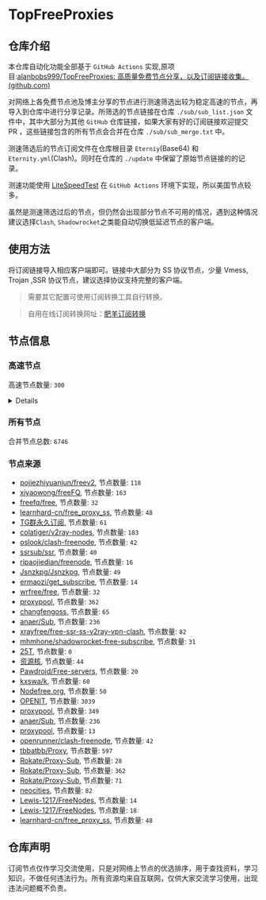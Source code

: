 # TopFreeProxies





## 仓库介绍

本仓库自动化功能全部基于 `GitHub Actions` 实现,原项目:[alanbobs999/TopFreeProxies: 高质量免费节点分享，以及订阅链接收集。 (github.com)](https://github.com/alanbobs999/TopFreeProxies)

  

对网络上各免费节点池及博主分享的节点进行测速筛选出较为稳定高速的节点，再导入到仓库中进行分享记录。所筛选的节点链接在仓库 `./sub/sub_list.json` 文件中，其中大部分为其他 `GitHub` 仓库链接，如果大家有好的订阅链接欢迎提交 PR ，这些链接包含的所有节点会合并在仓库 `./sub/sub_merge.txt` 中。

  

测速筛选后的节点订阅文件在仓库根目录 `Eterniy`(Base64) 和 `Eternity.yml`(Clash)。同时在仓库的 `./update` 中保留了原始节点链接的的记录。

  

测速功能使用 [LiteSpeedTest](https://github.com/xxf098/LiteSpeedTest) 在 `GitHub Actions` 环境下实现，所以美国节点较多。

  

虽然是测速筛选过后的节点，但仍然会出现部分节点不可用的情况，遇到这种情况建议选择`Clash`, `Shadowrocket`之类能自动切换低延迟节点的客户端。

  

## 使用方法

将订阅链接导入相应客户端即可。链接中大部分为 SS 协议节点，少量 Vmess, Trojan ,SSR 协议节点，建议选择协议支持完整的客户端。

  


>需要其它配置可使用订阅转换工具自行转换。

>自用在线订阅转换网址：[肥羊订阅转换](https://sub.v1.mk/)

  

## 节点信息

### 高速节点
高速节点数量: `300`

<details>
   
    ss://YWVzLTEyOC1jZmI6c2hhZG93c29ja3M@156.146.38.163:443#%F0%9F%87%BA%F0%9F%87%B8%20US%2018
    trojan://a1e12464-9208-4583-bd21-ab6889fdd242@170.187.182.212:443?allowInsecure=1&sni=cdn.qchwnd.moe#%F0%9F%87%BA%F0%9F%87%B8%20US%20235
    vmess://eyJ2IjoiMiIsInBzIjoi8J+HuvCfh7ggVVMgODU4IiwiYWRkIjoidjczLnhuLS02bnE0NHIydWg5cmhqN2YuY29tIiwicG9ydCI6IjgwIiwidHlwZSI6Im5vbmUiLCJpZCI6ImViZmY4ZDRmLTc4MTUtNGIyYS1iZjI4LWFkZDk2ZmM0OGNmYiIsImFpZCI6IiIsIm5ldCI6IndzIiwicGF0aCI6Ii8iLCJob3N0IjoidjczLnhuLS02bnE0NHIydWg5cmhqN2YuY29tIiwidGxzIjoiIn0=
    vmess://eyJ2IjoiMiIsInBzIjoi8J+HuPCfh6wgU0cgODMiLCJhZGQiOiJ2NzQueG4tLTZucTQ0cjJ1aDlyaGo3Zi5jb20iLCJwb3J0IjoiODAiLCJ0eXBlIjoibm9uZSIsImlkIjoiZWJmZjhkNGYtNzgxNS00YjJhLWJmMjgtYWRkOTZmYzQ4Y2ZiIiwiYWlkIjoiIiwibmV0Ijoid3MiLCJwYXRoIjoiLyIsImhvc3QiOiJ2NzQueG4tLTZucTQ0cjJ1aDlyaGo3Zi5jb20iLCJ0bHMiOiIifQ==
    vmess://eyJ2IjoiMiIsInBzIjoi8J+HuvCfh7ggVVMgMjA1IiwiYWRkIjoidXMwMy5nb2dvZ29vLmN5b3UiLCJwb3J0IjoiNDQzIiwidHlwZSI6Im5vbmUiLCJpZCI6ImRiNWQxYWEzLTkwOGItNDRkMS1iZTBhLTRlNmE4ZDRlNGNkYSIsImFpZCI6IiIsIm5ldCI6IndzIiwicGF0aCI6Ii9nbyIsImhvc3QiOiJ1czAzLmdvZ29nb28uY3lvdSIsInRscyI6InRscyJ9
    trojan://f39bd244-f5fe-415c-8b98-a1e5250bf178@fhcarm2.gaox.ml:443?allowInsecure=0&sni=fhcarm2.gaox.ml#%F0%9F%87%BA%F0%9F%87%B8%20US%20806
    trojan://f39bd244-f5fe-415c-8b98-a1e5250bf178@fhcarm2.gaox.ml:443?allowInsecure=1#%F0%9F%87%BA%F0%9F%87%B8%20US%20209
    trojan://05742120-ce23-4cc8-88f5-6d221ce45bf4@fhcarm1.gaox.ml:443?allowInsecure=1#%F0%9F%87%BA%F0%9F%87%B8%20US%20217
    vmess://eyJ2IjoiMiIsInBzIjoi8J+HuvCfh7ggVVMgMjA0IiwiYWRkIjoiY2YubmFpeGlpLnRvcCIsInBvcnQiOiI0NDMiLCJ0eXBlIjoibm9uZSIsImlkIjoiNWU2ZjdkMWYtYWUyMi00OGI0LTlkNzMtODgzMTRkZTRkNGE3IiwiYWlkIjoiIiwibmV0Ijoid3MiLCJwYXRoIjoiL3F2RnZmQWZIdnoiLCJob3N0IjoiYnZtLm5haXhpaS50b3AiLCJ0bHMiOiJ0bHMifQ==
    trojan://05742120-ce23-4cc8-88f5-6d221ce45bf4@fhcarm1.gaox.ml:443?allowInsecure=0#%F0%9F%87%BA%F0%9F%87%B8%20US%20566
    trojan://05742120-ce23-4cc8-88f5-6d221ce45bf4@fhcarm1.gaox.ml:443?allowInsecure=0&sni=fhcarm1.gaox.ml#%F0%9F%87%BA%F0%9F%87%B8%20US%20802
    vmess://eyJ2IjoiMiIsInBzIjoi8J+HuvCfh7ggVVMgMjE0IiwiYWRkIjoiMTU4LjEwMS4xOS4xNzIiLCJwb3J0IjoiMTA5MTAiLCJ0eXBlIjoiaHR0cCIsImlkIjoiMjQxNjQ1ZjUtMzE5MC00MjliLWI1MTMtNTI2NWEyNDJkZmUxIiwiYWlkIjoiIiwibmV0IjoiaHR0cCIsInBhdGgiOiIvIiwiaG9zdCI6IjE1OC4xMDEuMTkuMTcyIiwidGxzIjoiIn0=
    vmess://eyJ2IjoiMiIsInBzIjoi8J+HuvCfh7ggVVMgMjE2IiwiYWRkIjoiMTI5LjE0Ni44NC4yNTMiLCJwb3J0IjoiMjY4NzUiLCJ0eXBlIjoibm9uZSIsImlkIjoiYmIyNDBjYjAtYTZkMi00YjhlLWVlODUtYTk3NmU0OGFjMjQxIiwiYWlkIjoiIiwibmV0IjoidGNwIiwicGF0aCI6Ii93cyIsImhvc3QiOiJ1c2Etd2FzaGluZ3Rvbi5sdnVmdC5jb20iLCJ0bHMiOiIifQ==
    trojan://dacbc926-ea36-4be2-9f52-f343d353a2de@b-t.us.hyperlinkvpn.xyz:50500?allowInsecure=1#%F0%9F%87%BA%F0%9F%87%B8%20US%20207
    vmess://eyJ2IjoiMiIsInBzIjoi8J+HuvCfh7ggVVMgNTAiLCJhZGQiOiJhcm0ucHR1dS5ncSIsInBvcnQiOiI0NDMiLCJ0eXBlIjoibm9uZSIsImlkIjoiOTgyMWI4MTctNWNiMC00YWYzLWEzZTMtN2MxMzc4NTA5MzVkIiwiYWlkIjoiIiwibmV0Ijoid3MiLCJwYXRoIjoiLzEyMyIsImhvc3QiOiJhcm0ucHR1dS5ncSIsInRscyI6InRscyJ9
    vmess://eyJ2IjoiMiIsInBzIjoi8J+HuvCfh7ggVVMgMjE5IiwiYWRkIjoiMTI5LjE0Ni44NC4yNTMiLCJwb3J0IjoiMjY4NzUiLCJ0eXBlIjoibm9uZSIsImlkIjoiYmIyNDBjYjAtYTZkMi00YjhlLWVlODUtYTk3NmU0OGFjMjQxIiwiYWlkIjoiIiwibmV0IjoidGNwIiwicGF0aCI6Ii8iLCJob3N0IjoiZ3VpYmkubWwiLCJ0bHMiOiIifQ==
    ss://YWVzLTI1Ni1jZmI6Yndoc2tyc2tyMDM@104.243.25.95:253#%F0%9F%87%BA%F0%9F%87%B8%20US%20116
    trojan://7f38669a-90f2-481f-8591-8a09c5108959@45.88.148.234:28443?allowInsecure=1&sni=zaelot.cc#%F0%9F%87%BA%F0%9F%87%B8%20US%20583
    vmess://eyJ2IjoiMiIsInBzIjoi8J+HqPCfh6YgQ0EgNjciLCJhZGQiOiJ2ODEueG4tLTZucTQ0cjJ1aDlyaGo3Zi5jb20iLCJwb3J0IjoiODAiLCJ0eXBlIjoibm9uZSIsImlkIjoiZWJmZjhkNGYtNzgxNS00YjJhLWJmMjgtYWRkOTZmYzQ4Y2ZiIiwiYWlkIjoiIiwibmV0Ijoid3MiLCJwYXRoIjoiLyIsImhvc3QiOiJ2ODEueG4tLTZucTQ0cjJ1aDlyaGo3Zi5jb20iLCJ0bHMiOiIifQ==
    trojan://7f38669a-90f2-481f-8591-8a09c5108959@45.88.148.234:28443?allowInsecure=0&sni=zaelot.cc#%F0%9F%87%BA%F0%9F%87%B8%20US%20230
    trojan://3a2c0c6c-9ee5-c05f-c951-fcd73831983e@lsj02.wangxd.life:3052?allowInsecure=1#%F0%9F%87%BA%F0%9F%87%B8%20US%20208
    ss://YWVzLTI1Ni1jZmI6Yndoc2tyc2tyMDM@172.96.192.58:254#%F0%9F%87%BA%F0%9F%87%B8%20US%2032
    ss://YWVzLTI1Ni1jZmI6Yndoc2tyc2tyMDM@97.64.31.80:247#%F0%9F%87%BA%F0%9F%87%B8%20US%20140
    ss://YWVzLTI1Ni1jZmI6Yndoc2tyc2tyMDM@144.168.60.70:252#%F0%9F%87%BA%F0%9F%87%B8%20US%20211
    vmess://eyJ2IjoiMiIsInBzIjoi8J+HuvCfh7ggVVMgMjE4IiwiYWRkIjoid2VpeGluLmJhYmF6aHVqaS5jb20iLCJwb3J0IjoiNDQzIiwidHlwZSI6Im5vbmUiLCJpZCI6IjI3ODQ4NzM5LTdlNjItNDEzOC05ZmQzLTA5OGE2Mzk2NGI2YiIsImFpZCI6IiIsIm5ldCI6IndzIiwicGF0aCI6Ii90ZWNoIiwiaG9zdCI6IndlaXhpbi5iYWJhemh1amkuY29tIiwidGxzIjoidGxzIn0=
    ss://YWVzLTI1Ni1jZmI6Yndoc2tyc2tyMDY@93.179.112.70:253#%F0%9F%87%BA%F0%9F%87%B8%20US%20213
    vmess://eyJ2IjoiMiIsInBzIjoi8J+HuvCfh7ggVVMgODU5IiwiYWRkIjoiMTU0LjIwOC4xMC42MiIsInBvcnQiOiI4MCIsInR5cGUiOiJub25lIiwiaWQiOiJlYmZmOGQ0Zi03ODE1LTRiMmEtYmYyOC1hZGQ5NmZjNDhjZmIiLCJhaWQiOiIiLCJuZXQiOiJ3cyIsInBhdGgiOiIvIiwiaG9zdCI6IjE1NC4yMDguMTAuNjIiLCJ0bHMiOiIifQ==
    vmess://eyJ2IjoiMiIsInBzIjoi8J+HuvCfh7ggVVMgMjIxIiwiYWRkIjoiczIuNTIwZ3VnZS5jb20iLCJwb3J0IjoiNDQzIiwidHlwZSI6Im5vbmUiLCJpZCI6ImNmMTgxOWM4LWU1MzAtNDYyNi1hZWMwLTg3YWMwNDIwMDM4NSIsImFpZCI6IiIsIm5ldCI6IndzIiwicGF0aCI6Ii9oYXBweSIsImhvc3QiOiJzMi41MjBndWdlLmNvbSIsInRscyI6InRscyJ9
    trojan://e23f408a-012e-4030-8b31-02022031cb50@fhcamd1.gaox.ml:443?allowInsecure=1#%F0%9F%87%BA%F0%9F%87%B8%20US%20222
    vmess://eyJ2IjoiMiIsInBzIjoi8J+HuvCfh7ggVVMgMjE1IiwiYWRkIjoidXNhbWQucHR1dS50ayIsInBvcnQiOiI0NDMiLCJ0eXBlIjoibm9uZSIsImlkIjoiMDA5YTJhNzItYWZlNy00NTIxLWZlYzAtMzkxOTA4YTA4OGM2IiwiYWlkIjoiIiwibmV0Ijoid3MiLCJwYXRoIjoiLzEyMyIsImhvc3QiOiJ1c2FtZC5wdHV1LnRrIiwidGxzIjoidGxzIn0=
    trojan://dbf9bf9c-2c3f-474a-8031-d4c00666a989@fhcamd2.gaox.ml:443?allowInsecure=1#%F0%9F%87%BA%F0%9F%87%B8%20US%20212
    trojan://e23f408a-012e-4030-8b31-02022031cb50@fhcamd1.gaox.ml:443?allowInsecure=0&sni=fhcamd1.gaox.ml#%F0%9F%87%BA%F0%9F%87%B8%20US%20842
    trojan://dbf9bf9c-2c3f-474a-8031-d4c00666a989@fhcamd2.gaox.ml:443?allowInsecure=0&sni=fhcamd2.gaox.ml#%F0%9F%87%BA%F0%9F%87%B8%20US%20817
    vmess://eyJ2IjoiMiIsInBzIjoi8J+HuvCfh7ggVVMgMzU0IiwiYWRkIjoiMTI5LjE0Ni4xMzMuMTU3IiwicG9ydCI6IjUxMDA5IiwidHlwZSI6Im5vbmUiLCJpZCI6IjgxNzE0Y2VmLTliZGUtNGEwOC1hYTUwLWQ2YmMwMTcyZDc4YiIsImFpZCI6IiIsIm5ldCI6InRjcCIsInBhdGgiOiIvd3MiLCJob3N0IjoidXNhLXdhc2hpbmd0b24ubHZ1ZnQuY29tIiwidGxzIjoiIn0=
    vmess://eyJ2IjoiMiIsInBzIjoi8J+HuvCfh7ggVVMgMjIwIiwiYWRkIjoidXNhbWQucHR1dS5ncSIsInBvcnQiOiI0NDMiLCJ0eXBlIjoibm9uZSIsImlkIjoiMzM2NTM3OTYtZmVlZi00M2ZkLWU3Y2MtMWFkY2NkNzliN2M3IiwiYWlkIjoiIiwibmV0Ijoid3MiLCJwYXRoIjoiLzEyMyIsImhvc3QiOiJ1c2FtZC5wdHV1LmdxIiwidGxzIjoidGxzIn0=
    ss://YWVzLTI1Ni1jZmI6SFNadXlKUWNXZThkeE5kRg@213.183.59.206:9043#%F0%9F%87%B3%F0%9F%87%B1%20NL%2041
    vmess://eyJ2IjoiMiIsInBzIjoi8J+Hs/Cfh7EgTkwgNiIsImFkZCI6Im5sMi52MnJheXNlcnYuY29tIiwicG9ydCI6IjgwIiwidHlwZSI6Im5vbmUiLCJpZCI6IjM2NGNmNjhkLTg4MjEtNGU1Ny04MTg5LTBkMTZiYWMzMWE1OCIsImFpZCI6IiIsIm5ldCI6IndzIiwicGF0aCI6Ii9zc2hvY2VhbiIsImhvc3QiOiJubDIudjJyYXlzZXJ2LmNvbSIsInRscyI6IiJ9
    vmess://eyJ2IjoiMiIsInBzIjoi8J+HuvCfh7ggVVMgMzc1IiwiYWRkIjoiMTUwLjIzMC40MS45IiwicG9ydCI6IjIzMjkyIiwidHlwZSI6Im5vbmUiLCJpZCI6Ijk1NmM2YzJmLWJmNTQtNGI4Ny1mYWZkLTRiNzY3Y2ExMjc1MCIsImFpZCI6IiIsIm5ldCI6InRjcCIsInBhdGgiOiIvd3MiLCJob3N0IjoidXNhLXdhc2hpbmd0b24ubHZ1ZnQuY29tIiwidGxzIjoiIn0=
    ss://YWVzLTI1Ni1jZmI6QmVqclF2dHU5c3FVZU51Wg@213.183.59.190:9024#%F0%9F%87%B3%F0%9F%87%B1%20NL%2039
    vmess://eyJ2IjoiMiIsInBzIjoi8J+Hs/Cfh7EgTkwgMzIiLCJhZGQiOiJubC52Mi1yYXkuY29tIiwicG9ydCI6IjgwIiwidHlwZSI6Im5vbmUiLCJpZCI6ImJiOTdlZTBhLTZkNTctNDBjMC1hNDQ2LTQ1Yjc4YzMwMzYwMyIsImFpZCI6IiIsIm5ldCI6IndzIiwicGF0aCI6Ii9mYXN0c3NoL2hrZ3pzMDEvNjMxNWQ0MDc2NTdmNi8iLCJob3N0IjoibmwudjItcmF5LmNvbSIsInRscyI6IiJ9
    trojan://dfbf0d67-f03d-4184-a224-c2d64a571f99@s2.hass.win:12340?allowInsecure=1&sni=s2.hass.win#%F0%9F%87%A9%F0%9F%87%AA%20DE%2025
    ss://YWVzLTI1Ni1jZmI6VVdaUWVMUldua3Fna3NlcQ@213.183.59.206:9032#%F0%9F%87%B3%F0%9F%87%B1%20NL%2080
    trojan://dfbf0d67-f03d-4184-a224-c2d64a571f99@s4.hass.win:12340?allowInsecure=1&sni=s4.hass.win#%F0%9F%87%A9%F0%9F%87%AA%20DE%2026
    vmess://eyJ2IjoiMiIsInBzIjoi8J+HuvCfh7ggVVMgMjI4IiwiYWRkIjoiZGUxLnZtZXNzLnR1bm5lbC5jeCIsInBvcnQiOiI4MCIsInR5cGUiOiJub25lIiwiaWQiOiI4MmNhYmM1YS0yZWNlLTExZWQtOTFlMi04NzEwZjBkZjI0ZWMiLCJhaWQiOiIiLCJuZXQiOiJ3cyIsInBhdGgiOiIvdm1lc3MiLCJob3N0IjoiZGUxLnZtZXNzLnR1bm5lbC5jeCIsInRscyI6IiJ9
    vmess://eyJ2IjoiMiIsInBzIjoi8J+HuvCfh7ggVVMgNzE3IiwiYWRkIjoianBhcm0uZmluZXlvby5jZiIsInBvcnQiOiI0NDMiLCJ0eXBlIjoibm9uZSIsImlkIjoiYmQ1ZWUyNDktZmU3Yi00NjY5LWE2ZDktYjNmNWVlY2I5OGU2IiwiYWlkIjoiIiwibmV0Ijoid3MiLCJwYXRoIjoiLzEyMyIsImhvc3QiOiJqcGFybS5maW5leW9vLmNmIiwidGxzIjoidGxzIn0=
    trojan://02e653c9-7c93-46a9-999d-11834bd0c577@jgwld1.gaox.ml:443?allowInsecure=1#%F0%9F%87%AC%F0%9F%87%A7%20GB%2032
    ss://YWVzLTI1Ni1jZmI6OVh3WXlac0s4U056UUR0WQ@213.183.59.206:9059#%F0%9F%87%B3%F0%9F%87%B1%20NL%2086
    trojan://02e653c9-7c93-46a9-999d-11834bd0c577@jgwld1.gaox.ml:443?allowInsecure=0&sni=jgwld1.gaox.ml#%F0%9F%87%AC%F0%9F%87%A7%20GB%2035
    vmess://eyJ2IjoiMiIsInBzIjoiTFUgMyIsImFkZCI6ImxzYi55Y3NmcmVlLnh5eiIsInBvcnQiOiI0NDMiLCJ0eXBlIjoibm9uZSIsImlkIjoiYzc1M2U4YTgtZTE4MC00ZTc2LWE0ODYtYzkxNzI3M2Q3MThiIiwiYWlkIjoiIiwibmV0Ijoid3MiLCJwYXRoIjoiL3pjamQiLCJob3N0IjoibHNiLnljc2ZyZWUueHl6IiwidGxzIjoidGxzIn0=
    vmess://eyJ2IjoiMiIsInBzIjoi8J+HuvCfh7ggVVMgNTcwIiwiYWRkIjoibHUxLmdvZ29nb28uY3lvdSIsInBvcnQiOiI0NDMiLCJ0eXBlIjoibm9uZSIsImlkIjoiZGI1ZDFhYTMtOTA4Yi00NGQxLWJlMGEtNGU2YThkNGU0Y2RhIiwiYWlkIjoiIiwibmV0Ijoid3MiLCJwYXRoIjoiL2dvIiwiaG9zdCI6Imx1MS5nb2dvZ29vLmN5b3UiLCJ0bHMiOiJ0bHMifQ==
    ss://YWVzLTI1Ni1jZmI6ZjhmN2FDemNQS2JzRjhwMw@194.71.126.31:989#RS%201
    vmess://eyJ2IjoiMiIsInBzIjoi8J+Hr/Cfh7UgSlAgODYiLCJhZGQiOiJ2anAxLjBiYWQuY29tIiwicG9ydCI6IjQ0MyIsInR5cGUiOiJub25lIiwiaWQiOiI5MjcwOTRkMy1kNjc4LTQ3NjMtODU5MS1lMjQwZDBiY2FlODciLCJhaWQiOiIiLCJuZXQiOiJ3cyIsInBhdGgiOiIvY2hhdCIsImhvc3QiOiJ2anAxLjBiYWQuY29tIiwidGxzIjoidGxzIn0=
    vmess://eyJ2IjoiMiIsInBzIjoi8J+HuvCfh7ggVVMgNjc1IiwiYWRkIjoianBhbWQuZmluZXlvby5jZiIsInBvcnQiOiI0NDMiLCJ0eXBlIjoibm9uZSIsImlkIjoiOWJkYWM1NTgtMWQyYi00MjViLWYwZTctNDQ1ZDM4YmUwMjVlIiwiYWlkIjoiIiwibmV0Ijoid3MiLCJwYXRoIjoiLzEyMyIsImhvc3QiOiJqcGFtZC5maW5leW9vLmNmIiwidGxzIjoidGxzIn0=
    trojan://c09eb137-bf68-4658-84e0-102d94b74168@jgwdj4.gaox.ml:443?allowInsecure=1#%F0%9F%87%BA%F0%9F%87%B8%20US%20595
    vmess://eyJ2IjoiMiIsInBzIjoi8J+HuvCfh7ggVVMgMzQzIiwiYWRkIjoiMTY4LjEzOC4yMDcuNjYiLCJwb3J0IjoiMjEzNjUiLCJ0eXBlIjoibm9uZSIsImlkIjoiOTA1Zjk5YjEtZTdiYS00NWUwLWFlNGQtYjBmZmRmMGFkMjQ1IiwiYWlkIjoiIiwibmV0IjoidGNwIiwicGF0aCI6Ii8iLCJob3N0IjoiMTQ3LjEzOS43LjcxIiwidGxzIjoiIn0=
    vmess://eyJ2IjoiMiIsInBzIjoi8J+HuvCfh7ggVVMgODQ2IiwiYWRkIjoiMTY4LjEzOC4yMDcuNjYiLCJwb3J0IjoiMjEzNjUiLCJ0eXBlIjoibm9uZSIsImlkIjoiOTA1Zjk5YjEtZTdiYS00NWUwLWFlNGQtYjBmZmRmMGFkMjQ1IiwiYWlkIjoiIiwibmV0IjoidGNwIiwicGF0aCI6Ii93cyIsImhvc3QiOiJ1c2Etd2FzaGluZ3Rvbi5sdnVmdC5jb20iLCJ0bHMiOiIifQ==
    trojan://c09eb137-bf68-4658-84e0-102d94b74168@jgwdj4.gaox.ml:443?allowInsecure=0&sni=jgwdj4.gaox.ml#%F0%9F%87%BA%F0%9F%87%B8%20US%20530
    ss://YWVzLTI1Ni1jZmI6VE4yWXFnaHhlRkRLWmZMVQ@213.183.59.206:9037#%F0%9F%87%B3%F0%9F%87%B1%20NL%2056
    vmess://eyJ2IjoiMiIsInBzIjoi8J+HuvCfh7ggVVMgNDE1IiwiYWRkIjoiMTY4LjEzOC4yMDEuMjA4IiwicG9ydCI6IjEwMzI4IiwidHlwZSI6Im5vbmUiLCJpZCI6ImJmODQ3YmY3LTBiYTUtNDg4NS1iZDJiLWRhNGQ3N2FmYmRhOCIsImFpZCI6IiIsIm5ldCI6InRjcCIsInBhdGgiOiIvIiwiaG9zdCI6IjE2OC4xMzguMjAxLjIwOCIsInRscyI6IiJ9
    vmess://eyJ2IjoiMiIsInBzIjoi8J+HuvCfh7ggVVMgNTQ0IiwiYWRkIjoiMTY4LjEzOC4yMDEuMjA4IiwicG9ydCI6IjEwMzI4IiwidHlwZSI6Im5vbmUiLCJpZCI6ImJmODQ3YmY3LTBiYTUtNDg4NS1iZDJiLWRhNGQ3N2FmYmRhOCIsImFpZCI6IiIsIm5ldCI6InRjcCIsInBhdGgiOiIvIiwiaG9zdCI6IjE0Ny4xMzkuNy43MSIsInRscyI6IiJ9
    trojan://da777aae-defb-41d0-a183-2c27da2b4677@jgwdj3.gaox.ml:443?allowInsecure=1#%F0%9F%87%BA%F0%9F%87%B8%20US%20183
    vmess://eyJ2IjoiMiIsInBzIjoi8J+HuvCfh7ggVVMgNDc2IiwiYWRkIjoiMTUwLjIzMC40MS45IiwicG9ydCI6IjIzMjkyIiwidHlwZSI6Im5vbmUiLCJpZCI6Ijk1NmM2YzJmLWJmNTQtNGI4Ny1mYWZkLTRiNzY3Y2ExMjc1MCIsImFpZCI6IiIsIm5ldCI6InRjcCIsInBhdGgiOiIvIiwiaG9zdCI6IjE1MC4yMzAuNDEuOSIsInRscyI6IiJ9
    trojan://da777aae-defb-41d0-a183-2c27da2b4677@jgwdj3.gaox.ml:443?allowInsecure=0&sni=jgwdj3.gaox.ml#%F0%9F%87%BA%F0%9F%87%B8%20US%20807
    trojan://zFyLKH62WN@www.sxsy88.tk:44150?allowInsecure=1&sni=www.sxsy88.tk#%F0%9F%87%BA%F0%9F%87%B8%20US%20431
    vmess://eyJ2IjoiMiIsInBzIjoi8J+HuvCfh7ggVVMgNjk4IiwiYWRkIjoiMjMuMjMwLjE0Ni4yNTQiLCJwb3J0IjoiMTI1OCIsInR5cGUiOiJub25lIiwiaWQiOiJlZGViNDFjYy1hNzZhLTQ3ZjItZmE5Ni1iOTE0MWU2NmEyYjAiLCJhaWQiOiIiLCJuZXQiOiJ0Y3AiLCJwYXRoIjoiLyIsImhvc3QiOiIyMy4yMzAuMTQ2LjI1NCIsInRscyI6IiJ9
    trojan://3a2c0c6c-9ee5-c05f-c951-fcd73831983e@kr05.wangxd.life:3052?allowInsecure=0&sni=kr05.wangxd.life#%F0%9F%87%BA%F0%9F%87%B8%20US%20799
    trojan://3a2c0c6c-9ee5-c05f-c951-fcd73831983e@kr05.wangxd.life:3052?allowInsecure=1#%F0%9F%87%BA%F0%9F%87%B8%20US%20594
    trojan://9c822f05-cfdc-479a-9534-60f3d4127435@jgwcc2.gaox.ml:443?allowInsecure=0&sni=jgwcc2.gaox.ml#%F0%9F%87%BA%F0%9F%87%B8%20US%20804
    vmess://eyJ2IjoiMiIsInBzIjoi8J+HuvCfh7ggVVMgNzE2IiwiYWRkIjoiYW1ka3IucHR1dS5nYSIsInBvcnQiOiI0NDMiLCJ0eXBlIjoibm9uZSIsImlkIjoiYTYxMmI2N2YtYTc5Yi00YTcxLWE4MmItYTQ2OTA2NzUyMDIzIiwiYWlkIjoiIiwibmV0Ijoid3MiLCJwYXRoIjoiLzQwOCIsImhvc3QiOiJhbWRrci5wdHV1LmdhIiwidGxzIjoidGxzIn0=
    trojan://9c822f05-cfdc-479a-9534-60f3d4127435@jgwcc2.gaox.ml:443?allowInsecure=1#%F0%9F%87%BA%F0%9F%87%B8%20US%20575
    trojan://3a2c0c6c-9ee5-c05f-c951-fcd73831983e@kr05.wangxd.life:3052?allowInsecure=0#%F0%9F%87%BA%F0%9F%87%B8%20US%2083
    trojan://3d6e81e4-c6df-32ad-a808-e83d4fd1ca1a@20.205.63.249:20721?allowInsecure=1#%F0%9F%87%BA%F0%9F%87%B8%20US%20435
    vmess://eyJ2IjoiMiIsInBzIjoi8J+HuvCfh7ggVVMgNjQwIiwiYWRkIjoiMjMuMjMwLjE0Ni4yNTQiLCJwb3J0IjoiMTI1OCIsInR5cGUiOiJub25lIiwiaWQiOiJlZGViNDFjYy1hNzZhLTQ3ZjItZmE5Ni1iOTE0MWU2NmEyYjAiLCJhaWQiOiIiLCJuZXQiOiJ0Y3AiLCJwYXRoIjoiLyIsImhvc3QiOiJoay1oa2ctaXQyLXN2bS12Mi5ub2RlLmluZm9ydW4ud29yayIsInRscyI6IiJ9
    vmess://eyJ2IjoiMiIsInBzIjoi8J+HuvCfh7ggVVMgMzU1IiwiYWRkIjoiMjMuMjMwLjE0Ni4yNTQiLCJwb3J0IjoiMTI1OCIsInR5cGUiOiJub25lIiwiaWQiOiJlZGViNDFjYy1hNzZhLTQ3ZjItZmE5Ni1iOTE0MWU2NmEyYjAiLCJhaWQiOiIiLCJuZXQiOiJ0Y3AiLCJwYXRoIjoiL3dzIiwiaG9zdCI6InVzYS13YXNoaW5ndG9uLmx2dWZ0LmNvbSIsInRscyI6IiJ9
    ss://YWVzLTI1Ni1jZmI6VVRKQTU3eXBrMlhLUXBubQ@213.183.53.177:9033#%F0%9F%87%B7%F0%9F%87%BA%20RU%2066
    vmess://eyJ2IjoiMiIsInBzIjoi8J+HrfCfh7AgSEsgMjEiLCJhZGQiOiJoay0zLjRnLm1rdm4ubmV0IiwicG9ydCI6IjgwIiwidHlwZSI6Im5vbmUiLCJpZCI6Ijk1MmU5N2QyLTE3ZWYtNGU0Mi1iOGFhLWM5Zjg5MmNhNGVlZCIsImFpZCI6IiIsIm5ldCI6IndzIiwicGF0aCI6Ii80Zy5ta3ZuLm5ldCIsImhvc3QiOiJkbC5rZ3ZuLmdhcmVuYW5vdy5jb20iLCJ0bHMiOiIifQ==
    vmess://eyJ2IjoiMiIsInBzIjoi8J+HuvCfh7ggVVMgNDc0IiwiYWRkIjoiMTM4LjIuMTUuMjMiLCJwb3J0IjoiNDYzNzAiLCJ0eXBlIjoibm9uZSIsImlkIjoiOTk4MTUxZTUtMGJjNS00Mzc3LWUzOTAtYzQxYmIyNmZkZDBjIiwiYWlkIjoiIiwibmV0IjoidGNwIiwicGF0aCI6Ii8iLCJob3N0IjoiMTM4LjIuMTUuMjMiLCJ0bHMiOiIifQ==
    ss://YWVzLTI1Ni1jZmI6SFNadXlKUWNXZThkeE5kRg@213.183.59.218:9043#%F0%9F%87%B3%F0%9F%87%B1%20NL%2073
    vmess://eyJ2IjoiMiIsInBzIjoi8J+HuvCfh7ggVVMgMzUxIiwiYWRkIjoiMTM4LjIuMTUuMjMiLCJwb3J0IjoiNDYzNzAiLCJ0eXBlIjoibm9uZSIsImlkIjoiOTk4MTUxZTUtMGJjNS00Mzc3LWUzOTAtYzQxYmIyNmZkZDBjIiwiYWlkIjoiIiwibmV0IjoidGNwIiwicGF0aCI6Ii8iLCJob3N0IjoibGMta3IwMi1kaXJlY3QwMS5sYy1rcjAyLmxjLW5vZGUuY29tIiwidGxzIjoiIn0=
    ss://YWVzLTI1Ni1jZmI6ZUlXMERuazY5NDU0ZTZuU3d1c3B2OURtUzIwMXRRMEQ@45.77.48.44:8099#%F0%9F%87%A6%F0%9F%87%BA%20AU%2013
    trojan://3d6e81e4-c6df-32ad-a808-e83d4fd1ca1a@20.239.188.10:20721?allowInsecure=1#%F0%9F%87%BA%F0%9F%87%B8%20US%20436
    ss://Y2hhY2hhMjAtaWV0Zi1wb2x5MTMwNTpHIXlCd1BXSDNWYW8@196.247.59.154:800#%F0%9F%87%A8%F0%9F%87%A6%20CA%204
    trojan://3d6e81e4-c6df-32ad-a808-e83d4fd1ca1a@20.239.188.10:20767?allowInsecure=1#%F0%9F%87%BA%F0%9F%87%B8%20US%20440
    trojan://cb43b7c2-b744-41c5-bcc2-fd7467b332cf@jgwxn3.gaox.ml:443?allowInsecure=0&sni=jgwxn3.gaox.ml#%F0%9F%87%A6%F0%9F%87%BA%20AU%2014
    ss://YWVzLTI1Ni1jZmI6ODQ2MDQwMDEzMA@194.71.130.194:50003#HU%201
    trojan://cb43b7c2-b744-41c5-bcc2-fd7467b332cf@jgwxn3.gaox.ml:443?allowInsecure=1#%F0%9F%87%A6%F0%9F%87%BA%20AU%208
    trojan://e8c1ab3c-89b3-4933-92df-682e6dce7819@jgwxn4.gaox.ml:443?allowInsecure=0&sni=jgwxn4.gaox.ml#%F0%9F%87%BA%F0%9F%87%B8%20US%20780
    trojan://e8c1ab3c-89b3-4933-92df-682e6dce7819@jgwxn4.gaox.ml:443?allowInsecure=1#%F0%9F%87%BA%F0%9F%87%B8%20US%20579
    trojan://coldwar2@ttt3.swiftfalcon.app:8443?allowInsecure=1#%F0%9F%87%B3%F0%9F%87%B1%20NL%201
    vmess://eyJ2IjoiMiIsInBzIjoi8J+HuvCfh7ggVVMgNjgiLCJhZGQiOiIxNTIuNjkuMTk3LjYwIiwicG9ydCI6IjEwNjkiLCJ0eXBlIjoiYXV0byIsImlkIjoiYWM4ZTI2ZmUtODE1MC00YjYwLWFlNjQtODJmYzc3ZWJhMmNmIiwiYWlkIjoiIiwibmV0IjoidGNwIiwicGF0aCI6Ii8iLCJob3N0IjoiMTUyLjY5LjE5Ny42MCIsInRscyI6IiJ9
    trojan://a1e12464-9208-4583-bd21-ab6889fdd242@139.177.189.122:443?allowInsecure=1&sni=cdn.qchwnd.moe#%F0%9F%87%BA%F0%9F%87%B8%20US%20574
    vmess://eyJ2IjoiMiIsInBzIjoi8J+HqPCfh7MgVFcgMiIsImFkZCI6IjYxLjIyMi4yMDIuMTQwIiwicG9ydCI6IjMzNzkyIiwidHlwZSI6Im5vbmUiLCJpZCI6ImU1NWNkMTgyLTAxYjAtNGZiNy1hNTEwLTM2MzcwMWE0OTFjNSIsImFpZCI6IiIsIm5ldCI6IndzIiwicGF0aCI6Ii8iLCJob3N0IjoiNjEuMjIyLjIwMi4xNDAiLCJ0bHMiOiIifQ==
    trojan://c19d1432-8b3e-4818-8837-3d160cf65908@jgwdb2.gaox.ml:443?allowInsecure=0&sni=jgwdb2.gaox.ml#%F0%9F%87%BA%F0%9F%87%B8%20US%20805
    trojan://7f38669a-90f2-481f-8591-8a09c5108959@210.0.158.220:28443?allowInsecure=1&sni=zaelot.cc#%F0%9F%87%AD%F0%9F%87%B0%20HK%2030
    trojan://c19d1432-8b3e-4818-8837-3d160cf65908@jgwdb2.gaox.ml:443?allowInsecure=1#%F0%9F%87%BA%F0%9F%87%B8%20US%20177
    vmess://eyJ2IjoiMiIsInBzIjoi8J+HuPCfh6wgU0cgNzIiLCJhZGQiOiJ2c2cxLjBiYWQuY29tIiwicG9ydCI6IjQ0MyIsInR5cGUiOiJub25lIiwiaWQiOiI5MjcwOTRkMy1kNjc4LTQ3NjMtODU5MS1lMjQwZDBiY2FlODciLCJhaWQiOiIiLCJuZXQiOiJ3cyIsInBhdGgiOiIvY2hhdCIsImhvc3QiOiJ2c2cxLjBiYWQuY29tIiwidGxzIjoidGxzIn0=
    vmess://eyJ2IjoiMiIsInBzIjoi8J+HuvCfh7ggVVMgNDczIiwiYWRkIjoiMTUyLjY5LjE5Ny42MCIsInBvcnQiOiIxMDY5IiwidHlwZSI6Im5vbmUiLCJpZCI6ImFjOGUyNmZlLTgxNTAtNGI2MC1hZTY0LTgyZmM3N2ViYTJjZiIsImFpZCI6IiIsIm5ldCI6InRjcCIsInBhdGgiOiIvIiwiaG9zdCI6IjE1Mi42OS4xOTcuNjAiLCJ0bHMiOiIifQ==
    ss://YWVzLTI1Ni1jZmI6Z1lDWVhma1VRRXMyVGFKUQ@213.183.59.190:9038#%F0%9F%87%B3%F0%9F%87%B1%20NL%2049
    vmess://eyJ2IjoiMiIsInBzIjoi8J+HrvCfh7MgSU4gNiIsImFkZCI6ImlubHNqbHcuY29tIiwicG9ydCI6IjQ0MyIsInR5cGUiOiJub25lIiwiaWQiOiJiZTE4MjkyOC1kNTdjLTQzYmMtYmI4Zi1jZDAwMzg5MjQ5NDMiLCJhaWQiOiIiLCJuZXQiOiJ3cyIsInBhdGgiOiIvMGVhNzBlNDk3MTkyYjg4LyIsImhvc3QiOiJpbmxzamx3LmNvbSIsInRscyI6InRscyJ9
    ss://YWVzLTI1Ni1jZmI6R0E5S3plRWd2ZnhOcmdtTQ@213.183.59.190:9019#%F0%9F%87%B3%F0%9F%87%B1%20NL%2048
    vmess://eyJ2IjoiMiIsInBzIjoi8J+HuvCfh7ggVVMgMzUyIiwiYWRkIjoiMTM4LjIuNDQuMjExIiwicG9ydCI6IjIwMDgxIiwidHlwZSI6Im5vbmUiLCJpZCI6IjU5M2I4NTI1LTBjNDgtNGIwZi1kOWFmLTJkNzNhOTE0ODk3MyIsImFpZCI6IiIsIm5ldCI6InRjcCIsInBhdGgiOiIvIiwiaG9zdCI6ImxjLWtyMDItZGlyZWN0MDEubGMta3IwMi5sYy1ub2RlLmNvbSIsInRscyI6IiJ9
    vmess://eyJ2IjoiMiIsInBzIjoi8J+HrvCfh7MgSU4gNCIsImFkZCI6ImprbGFoYmxvZy5jb20iLCJwb3J0IjoiNDQzIiwidHlwZSI6Im5vbmUiLCJpZCI6Ijk2ZWRiZGYwLWM4YjgtNDlmMi04MzllLTk0MDY5OGJiZjgzZCIsImFpZCI6IiIsIm5ldCI6IndzIiwicGF0aCI6Ii9hZjgxMTQ0ZGMyNTJiOTQvIiwiaG9zdCI6ImprbGFoYmxvZy5jb20iLCJ0bHMiOiJ0bHMifQ==
    vmess://eyJ2IjoiMiIsInBzIjoi8J+HqPCfh7MgVFcgMjUiLCJhZGQiOiI2MS4yMjIuMjAyLjE0MCIsInBvcnQiOiIxNTc4OSIsInR5cGUiOiJub25lIiwiaWQiOiI0NTM1ZTcwOC01OTg4LTQzNzctYTA4My03NTVlZDYwZDgwNjgiLCJhaWQiOiIiLCJuZXQiOiJ0Y3AiLCJwYXRoIjoiLyIsImhvc3QiOiI2MS4yMjIuMjAyLjE0MCIsInRscyI6IiJ9
    vmess://eyJ2IjoiMiIsInBzIjoidW5rbm93biAxIiwiYWRkIjoiaWQtaGVyemEudjItcmF5LmNvbSIsInBvcnQiOiI4MCIsInR5cGUiOiJub25lIiwiaWQiOiJmYmY3OGMxZi02ZjQyLTQ1ZTAtYTFhOS02N2RlNzAzYjkwZjgiLCJhaWQiOiIiLCJuZXQiOiJ3cyIsInBhdGgiOiIvZmFzdHNzaC9oa2FhMC82MzE1ZDZmZDhlY2UwLyIsImhvc3QiOiJpZC1oZXJ6YS52Mi1yYXkuY29tIiwidGxzIjoiIn0=
    vmess://eyJ2IjoiMiIsInBzIjoi8J+HuvCfh7ggVVMgMTEiLCJhZGQiOiJoZy5jeWNmbHkueHl6IiwicG9ydCI6IjUzNTI1IiwidHlwZSI6Im5vbmUiLCJpZCI6IjljN2RhZWExLWVmNGItNDAzZC04Y2I5LWNlZWQ3ZDUyNmJiYSIsImFpZCI6IiIsIm5ldCI6InRjcCIsInBhdGgiOiIvIiwiaG9zdCI6ImhnLmN5Y2ZseS54eXoiLCJ0bHMiOiIifQ==
    vmess://eyJ2IjoiMiIsInBzIjoi8J+HsPCfh7cgS1IgMSIsImFkZCI6IjU0LjE4MC4yNS4yMzQiLCJwb3J0IjoiNDQzIiwidHlwZSI6Im5vbmUiLCJpZCI6ImJiN2VlZGE4LTliZTctNGY0My05MDY2LWI3MzBhYWRjY2RmNyIsImFpZCI6IiIsIm5ldCI6InRjcCIsInBhdGgiOiIvIiwiaG9zdCI6IjU0LjE4MC4yNS4yMzQiLCJ0bHMiOiIifQ==
    trojan://d06a3f01-1ff0-4792-9b8e-a5a604bc74a2@jgwdb4.gaox.ml:443?allowInsecure=0&sni=jgwdb4.gaox.ml#%F0%9F%87%BA%F0%9F%87%B8%20US%20529
    trojan://8d2d5953-d649-4034-94f2-72f2df2623da@jgwdb3.gaox.ml:443?allowInsecure=0&sni=jgwdb3.gaox.ml#%F0%9F%87%BA%F0%9F%87%B8%20US%20543
    trojan://8d2d5953-d649-4034-94f2-72f2df2623da@jgwdb3.gaox.ml:443?allowInsecure=1#%F0%9F%87%BA%F0%9F%87%B8%20US%20573
    trojan://d06a3f01-1ff0-4792-9b8e-a5a604bc74a2@jgwdb4.gaox.ml:443?allowInsecure=1#%F0%9F%87%BA%F0%9F%87%B8%20US%20576
    trojan://7f38669a-90f2-481f-8591-8a09c5108959@hkt.52147.top:28443?allowInsecure=0&sni=zaelot.cc#%F0%9F%87%AD%F0%9F%87%B0%20HK%2015
    trojan://7f38669a-90f2-481f-8591-8a09c5108959@210.0.158.220:28443?allowInsecure=0&sni=zaelot.cc#%F0%9F%87%AD%F0%9F%87%B0%20HK%2014
    trojan://123456@trojan-ctb-sg01.globalssh.xyz:443?allowInsecure=0#%F0%9F%87%A9%F0%9F%87%AA%20DE%2032
    vmess://eyJ2IjoiMiIsInBzIjoidW5rbm93biAzMCIsImFkZCI6Imh1ZTAxLnZpZmFzdC5uZXQiLCJwb3J0IjoiODAiLCJ0eXBlIjoibm9uZSIsImlkIjoiNGMyZDNmMDAtOGY5Yi00OWMyLWE0M2ItMTBmMDIyYjJmZGU1IiwiYWlkIjoiIiwibmV0Ijoid3MiLCJwYXRoIjoiLyIsImhvc3QiOiJkbC5rZ3ZuLmdhcmVuYW5vdy5jb20iLCJ0bHMiOiIifQ==
    trojan://9d846d39-2f5e-3fae-8ad7-239cedc56048@hl.jiashumao.net:45519?allowInsecure=1#PT%201
    vmess://eyJ2IjoiMiIsInBzIjoi8J+HrvCfh7MgSU4gOCIsImFkZCI6IjE0Ny4xMzkuNy43MSIsInBvcnQiOiI4ODgiLCJ0eXBlIjoibm9uZSIsImlkIjoiMDhkNjcyOWQtODMwZS00MzQxLWRmNzYtNjJkM2QxMmU3NWU4IiwiYWlkIjoiIiwibmV0Ijoid3MiLCJwYXRoIjoiLyIsImhvc3QiOiIxNDcuMTM5LjcuNzEiLCJ0bHMiOiIifQ==
    vmess://eyJ2IjoiMiIsInBzIjoi8J+Ht/Cfh7ogUlUgMzciLCJhZGQiOiJydTEudjJyYXlzZXJ2LmNvbSIsInBvcnQiOiI4MCIsInR5cGUiOiJub25lIiwiaWQiOiJiYzRmMTZlMy0wYjU3LTQzNjctOGNhZi04OGVlNjc4NTk5MjAiLCJhaWQiOiIiLCJuZXQiOiJ3cyIsInBhdGgiOiIvc3Nob2NlYW4iLCJob3N0IjoicnUxLnYycmF5c2Vydi5jb20iLCJ0bHMiOiIifQ==
    ss://YWVzLTI1Ni1jZmI6RkFkVXZNSlVxNXZEZ0tFcQ@213.183.59.206:9006#%F0%9F%87%B3%F0%9F%87%B1%20NL%2051
    trojan://9d846d39-2f5e-3fae-8ad7-239cedc56048@hl.jiashumao.net:45519?allowInsecure=0&sni=hl.jiashumao.net#PT%202
    ss://YWVzLTI1Ni1jZmI6U241QjdqVHFyNzZhQ0pUOA@213.183.59.206:9097#%F0%9F%87%B3%F0%9F%87%B1%20NL%2057
    ss://YWVzLTI1Ni1jZmI6SmRtUks5Z01FcUZnczhuUA@213.183.59.190:9003#%F0%9F%87%B3%F0%9F%87%B1%20NL%2045
    trojan://0aa9e572-ca8b-4d2c-bef6-501fc3eacbb8@hk.vc3.hyperlinkvpn.xyz:52000?allowInsecure=1#%F0%9F%87%AD%F0%9F%87%B0%20HK%2028
    trojan://54080134-2cba-4535-8599-95650bd9aa54@jgwhdlb2.gaox.ml:443?allowInsecure=0&sni=jgwhdlb2.gaox.ml#%F0%9F%87%BA%F0%9F%87%B8%20US%20803
    trojan://54080134-2cba-4535-8599-95650bd9aa54@jgwhdlb2.gaox.ml:443?allowInsecure=1#%F0%9F%87%BA%F0%9F%87%B8%20US%20578
    trojan://006baa3f-4bc3-4915-b60d-c8c5dae11a11@jgwhdlb3.gaox.ml:443?allowInsecure=1#%F0%9F%87%BA%F0%9F%87%B8%20US%20186
    trojan://006baa3f-4bc3-4915-b60d-c8c5dae11a11@jgwhdlb3.gaox.ml:443?allowInsecure=0&sni=jgwhdlb3.gaox.ml#%F0%9F%87%BA%F0%9F%87%B8%20US%20495
    ss://YWVzLTI1Ni1jZmI6ZjYzZ2c4RXJ1RG5Vcm16NA@213.183.53.177:9010#%F0%9F%87%B7%F0%9F%87%BA%20RU%2068
    vmess://eyJ2IjoiMiIsInBzIjoi8J+HrPCfh6cgR0IgNDUiLCJhZGQiOiJ2dWsyLjBiYWQuY29tIiwicG9ydCI6IjQ0MyIsInR5cGUiOiJub25lIiwiaWQiOiI5MjcwOTRkMy1kNjc4LTQ3NjMtODU5MS1lMjQwZDBiY2FlODciLCJhaWQiOiIiLCJuZXQiOiJ3cyIsInBhdGgiOiIvY2hhdCIsImhvc3QiOiJ2dWsyLjBiYWQuY29tIiwidGxzIjoidGxzIn0=
    vmess://eyJ2IjoiMiIsInBzIjoi8J+HuvCfh7ggVVMgMzQ3IiwiYWRkIjoiNDUuMTAuMTUzLjE4OCIsInBvcnQiOiIzNzU1OCIsInR5cGUiOiJub25lIiwiaWQiOiI5ZDBmODZhZC1lZWMzLTQyNGYtZjY5YS1mY2IzN2U3ODNkMDYiLCJhaWQiOiIiLCJuZXQiOiJ0Y3AiLCJwYXRoIjoiLyIsImhvc3QiOiJsYy1rcjAyLWRpcmVjdDAxLmxjLWtyMDIubGMtbm9kZS5jb20iLCJ0bHMiOiIifQ==
    trojan://e05c749b-7c6b-41b8-9c71-9dcf685edf4a@jgwhdlb1.gaox.ml:443?allowInsecure=0&sni=jgwhdlb1.gaox.ml#%F0%9F%87%BA%F0%9F%87%B8%20US%20464
    trojan://e05c749b-7c6b-41b8-9c71-9dcf685edf4a@jgwhdlb1.gaox.ml:443?allowInsecure=1#%F0%9F%87%BA%F0%9F%87%B8%20US%20580
    ss://YWVzLTI1Ni1jZmI6WFB0ekE5c0N1ZzNTUFI0Yw@213.183.59.185:9025#%F0%9F%87%B3%F0%9F%87%B1%20NL%2013
    ss://YWVzLTI1Ni1jZmI6dkRTOUcycA@185.4.65.6:21247#%F0%9F%87%B7%F0%9F%87%BA%20RU%2064
    vmess://eyJ2IjoiMiIsInBzIjoi8J+HuvCfh7ggVVMgNjc2IiwiYWRkIjoidmRlMS4wYmFkLmNvbSIsInBvcnQiOiI0NDMiLCJ0eXBlIjoibm9uZSIsImlkIjoiOTI3MDk0ZDMtZDY3OC00NzYzLTg1OTEtZTI0MGQwYmNhZTg3IiwiYWlkIjoiIiwibmV0Ijoid3MiLCJwYXRoIjoiL2NoYXQiLCJob3N0IjoidmRlMS4wYmFkLmNvbSIsInRscyI6InRscyJ9
    ss://YWVzLTI1Ni1jZmI6cnBnYk5uVTlyRERVNGFXWg@213.183.53.177:9094#%F0%9F%87%B7%F0%9F%87%BA%20RU%2070
    vmess://eyJ2IjoiMiIsInBzIjoi8J+HuvCfh7ggVVMgMjAwIiwiYWRkIjoiYnIxLnYycmF5c2Vydi5jb20iLCJwb3J0IjoiNDQzIiwidHlwZSI6Im5vbmUiLCJpZCI6IjRjM2M0YmExLWM2MTQtNDcxOS1hOTJkLTIyYTUxZmJlZmE1YiIsImFpZCI6IiIsIm5ldCI6IndzIiwicGF0aCI6Ii9zc2hvY2VhbiIsImhvc3QiOiJicjEudjJyYXlzZXJ2LmNvbSIsInRscyI6InRscyJ9
    vmess://eyJ2IjoiMiIsInBzIjoi8J+HuvCfh7ggVVMgODEiLCJhZGQiOiI0NS4xMC4xNTMuMTg4IiwicG9ydCI6IjM3NTU4IiwidHlwZSI6Im5vbmUiLCJpZCI6IjlkMGY4NmFkLWVlYzMtNDI0Zi1mNjlhLWZjYjM3ZTc4M2QwNiIsImFpZCI6IiIsIm5ldCI6InRjcCIsInBhdGgiOiIvIiwiaG9zdCI6IjQ1LjEwLjE1My4xODgiLCJ0bHMiOiIifQ==
    trojan://8d49f74a-02c0-4fc2-95bb-a7e36c188acf@43.229.153.169:50202?allowInsecure=1#%F0%9F%87%AD%F0%9F%87%B0%20HK%2029
    ssr://c3NzMTAuZnJlZTQ0NDQueHl6OjQ0MzphdXRoX2NoYWluX2E6bm9uZTp0bHMxLjJfdGlja2V0X2F1dGg6Wkc5dVozUmhhWGRoYm1jdVkyOXQvP2dyb3VwPWFIUjBjSE02THk5Mk1uSmhlWE5sTG1OdmJRJnJlbWFya3M9OEotSHFmQ2ZoNm9nNWI2MzVadTlLRlJINmFLUjZZR1RPa0JyZUhOM1lTayZvYmZzcGFyYW09JnByb3RvcGFyYW09
    vmess://eyJ2IjoiMiIsInBzIjoi8J+HrvCfh7MgSU4gMyIsImFkZCI6IjE0Ny4xMzkuNy43MSIsInBvcnQiOiI4ODgiLCJ0eXBlIjoibm9uZSIsImlkIjoiMDhkNjcyOWQtODMwZS00MzQxLWRmNzYtNjJkM2QxMmU3NWU4IiwiYWlkIjoiIiwibmV0Ijoid3MiLCJwYXRoIjoiLyIsImhvc3QiOiIxNDcuMTM5LjcuNzEiLCJ0bHMiOiIifQ==
    ss://Y2hhY2hhMjAtaWV0Zi1wb2x5MTMwNTpVbHRyQHIwMHRfMjAxNw@138.68.248.130:811#%F0%9F%87%BA%F0%9F%87%B8%20US%2095
    ss://YWVzLTI1Ni1jZmI6YmY3djMzNEtLRFYzWURoSA@213.183.53.200:9070#%F0%9F%87%B7%F0%9F%87%BA%20RU%2069
    trojan://iyinglong@15.237.116.79:443?allowInsecure=1#%F0%9F%87%AB%F0%9F%87%B7%20FR%2016
    ss://YWVzLTI1Ni1jZmI6NDQxNTkzNDI5NQ@185.162.125.91:50004#IL%201
    vmess://eyJ2IjoiMiIsInBzIjoi8J+Hr/Cfh7UgSlAgMiIsImFkZCI6IjU0LjI0OC4yMDIuMTgzIiwicG9ydCI6IjQ0MyIsInR5cGUiOiJub25lIiwiaWQiOiJiYjdlZWRhOC05YmU3LTRmNDMtOTA2Ni1iNzMwYWFkY2NkZjciLCJhaWQiOiIiLCJuZXQiOiJ0Y3AiLCJwYXRoIjoiLyIsImhvc3QiOiI1NC4yNDguMjAyLjE4MyIsInRscyI6IiJ9
    ss://YWVzLTI1Ni1nY206VEV6amZBWXEySWp0dW9T@172.99.188.71:6697#%F0%9F%87%BA%F0%9F%87%B8%20US%20765
    ss://YWVzLTI1Ni1nY206ZmFCQW9ENTRrODdVSkc3@85.208.108.94:2375#TR%2058
    ss://YWVzLTI1Ni1nY206WTZSOXBBdHZ4eHptR0M@172.99.188.71:5601#%F0%9F%87%BA%F0%9F%87%B8%20US%20763
    ss://YWVzLTI1Ni1nY206WTZSOXBBdHZ4eHptR0M@172.99.188.71:3306#%F0%9F%87%BA%F0%9F%87%B8%20US%20767
    ss://YWVzLTI1Ni1nY206WTZSOXBBdHZ4eHptR0M@38.68.134.85:5600#%F0%9F%87%BA%F0%9F%87%B8%20US%2038
    ss://YWVzLTI1Ni1nY206WEtGS2wyclVMaklwNzQ@38.68.134.85:8008#%F0%9F%87%BA%F0%9F%87%B8%20US%20128
    ss://YWVzLTI1Ni1nY206Y2RCSURWNDJEQ3duZklO@38.68.134.85:8118#%F0%9F%87%BA%F0%9F%87%B8%20US%20114
    ss://YWVzLTI1Ni1jZmI6QmVqclF2dHU5c3FVZU51Wg@213.183.59.185:9024#%F0%9F%87%B3%F0%9F%87%B1%20NL%2020
    ss://YWVzLTI1Ni1nY206WTZSOXBBdHZ4eHptR0M@38.68.134.85:3306#%F0%9F%87%BA%F0%9F%87%B8%20US%20144
    ss://YWVzLTI1Ni1nY206UENubkg2U1FTbmZvUzI3@172.99.188.71:8090#%F0%9F%87%BA%F0%9F%87%B8%20US%20764
    ss://YWVzLTI1Ni1nY206a0RXdlhZWm9UQmNHa0M0@134.195.196.149:8882#RW%2036
    ss://YWVzLTI1Ni1nY206Rm9PaUdsa0FBOXlQRUdQ@134.195.196.149:7307#RW%202
    ss://YWVzLTI1Ni1nY206S2l4THZLendqZWtHMDBybQ@134.195.196.149:8080#RW%2038
    ss://YWVzLTI1Ni1nY206a0RXdlhZWm9UQmNHa0M0@38.111.114.246:8882#%F0%9F%87%A8%F0%9F%87%A6%20CA%2061
    ss://YWVzLTI1Ni1nY206WEtGS2wyclVMaklwNzQ@134.195.196.107:8009#RW%2033
    ss://YWVzLTI1Ni1nY206ZTRGQ1dyZ3BramkzUVk@38.75.136.102:9101#%F0%9F%87%BA%F0%9F%87%B8%20US%20108
    ss://YWVzLTI1Ni1nY206WTZSOXBBdHZ4eHptR0M@172.99.188.71:5000#%F0%9F%87%BA%F0%9F%87%B8%20US%20760
    ss://YWVzLTI1Ni1nY206ZTRGQ1dyZ3BramkzUVk@85.208.108.94:9101#TR%2057
    vmess://eyJ2IjoiMiIsInBzIjoi8J+HuvCfh7ggVVMgMjEwIiwiYWRkIjoidXMwMi5nb2dvZ29vLmN5b3UiLCJwb3J0IjoiNDQzIiwidHlwZSI6Im5vbmUiLCJpZCI6ImRiNWQxYWEzLTkwOGItNDRkMS1iZTBhLTRlNmE4ZDRlNGNkYSIsImFpZCI6IiIsIm5ldCI6IndzIiwicGF0aCI6Ii9nbyIsImhvc3QiOiJ1czAyLmdvZ29nb28uY3lvdSIsInRscyI6InRscyJ9
    ss://YWVzLTI1Ni1nY206WTZSOXBBdHZ4eHptR0M@134.195.196.85:5001#RW%203
    ss://YWVzLTI1Ni1nY206VEV6amZBWXEySWp0dW9T@134.195.196.149:6679#RW%2037
    ss://YWVzLTI1Ni1nY206WTZSOXBBdHZ4eHptR0M@134.195.196.149:3306#RW%2040
    ss://YWVzLTI1Ni1nY206Rm9PaUdsa0FBOXlQRUdQ@134.195.196.107:7306#RW%2034
    ss://YWVzLTI1Ni1nY206UENubkg2U1FTbmZvUzI3@134.195.198.95:8090#RW%2026
    ss://YWVzLTI1Ni1nY206UmV4bkJnVTdFVjVBRHhH@38.111.114.246:7001#%F0%9F%87%A8%F0%9F%87%A6%20CA%2060
    ss://YWVzLTI1Ni1nY206ZzVNZUQ2RnQzQ1dsSklk@38.111.114.246:5004#%F0%9F%87%A8%F0%9F%87%A6%20CA%2062
    ss://YWVzLTI1Ni1nY206Y2RCSURWNDJEQ3duZklO@134.195.196.107:8118#RW%2035
    ss://YWVzLTI1Ni1nY206ZmFCQW9ENTRrODdVSkc3@134.195.198.95:2376#RW%2014
    ss://YWVzLTI1Ni1nY206a0RXdlhZWm9UQmNHa0M0@172.99.188.71:8882#%F0%9F%87%BA%F0%9F%87%B8%20US%20768
    ss://YWVzLTI1Ni1nY206VEV6amZBWXEySWp0dW9T@38.114.114.67:6697#%F0%9F%87%BA%F0%9F%87%B8%20US%2034
    ss://YWVzLTI1Ni1nY206Rm9PaUdsa0FBOXlQRUdQ@85.208.108.94:7307#TR%2056
    ss://YWVzLTI1Ni1nY206ZmFCQW9ENTRrODdVSkc3@38.68.134.85:2375#%F0%9F%87%BA%F0%9F%87%B8%20US%20117
    ss://YWVzLTI1Ni1nY206S2l4THZLendqZWtHMDBybQ@38.75.136.34:8080#%F0%9F%87%BA%F0%9F%87%B8%20US%2091
    ss://YWVzLTI1Ni1nY206S2l4THZLendqZWtHMDBybQ@85.208.108.94:8000#TR%2048
    ss://YWVzLTI1Ni1nY206ZTRGQ1dyZ3BramkzUVk@38.75.136.34:9101#%F0%9F%87%BA%F0%9F%87%B8%20US%20613
    ss://YWVzLTI1Ni1nY206WEtGS2wyclVMaklwNzQ@85.208.108.18:8008#TR%2030
    ss://YWVzLTI1Ni1nY206cEtFVzhKUEJ5VFZUTHRN@38.68.134.85:443#%F0%9F%87%BA%F0%9F%87%B8%20US%20136
    vmess://eyJ2IjoiMiIsInBzIjoi8J+HuvCfh7ggVVMgMzU5IiwiYWRkIjoidmZseTYueHl6IiwicG9ydCI6IjQ0MyIsInR5cGUiOiJub25lIiwiaWQiOiIyZjc2NTA4Mi04ZDYzLTQyOTAtZDFiMS1iYmQyY2UyZTQyNjkiLCJhaWQiOiIiLCJuZXQiOiJ3cyIsInBhdGgiOiIvbXlibG9nIiwiaG9zdCI6InZmbHk2Lnh5eiIsInRscyI6InRscyJ9
    ss://YWVzLTI1Ni1nY206Rm9PaUdsa0FBOXlQRUdQ@38.75.136.102:7306#%F0%9F%87%BA%F0%9F%87%B8%20US%20111
    ss://YWVzLTI1Ni1nY206WTZSOXBBdHZ4eHptR0M@85.208.108.18:3389#TR%2016
    ss://YWVzLTI1Ni1nY206WTZSOXBBdHZ4eHptR0M@85.208.108.19:3389#TR%2032
    ss://YWVzLTI1Ni1nY206WTZSOXBBdHZ4eHptR0M@85.208.108.18:5001#TR%2013
    ss://YWVzLTI1Ni1nY206VEV6amZBWXEySWp0dW9T@38.68.134.85:6679#%F0%9F%87%BA%F0%9F%87%B8%20US%2040
    ss://YWVzLTI1Ni1nY206Y2RCSURWNDJEQ3duZklO@38.143.66.99:8118#%F0%9F%87%BA%F0%9F%87%B8%20US%2035
    ss://YWVzLTI1Ni1nY206cEtFVzhKUEJ5VFZUTHRN@85.208.108.94:443#TR%2041
    ss://YWVzLTI1Ni1nY206WTZSOXBBdHZ4eHptR0M@85.208.108.94:5601#TR%2059
    ss://YWVzLTI1Ni1nY206Y2RCSURWNDJEQ3duZklO@172.99.188.71:8118#%F0%9F%87%BA%F0%9F%87%B8%20US%20759
    ss://YWVzLTI1Ni1nY206WEtGS2wyclVMaklwNzQ@85.208.108.91:8008#TR%209
    ss://YWVzLTI1Ni1nY206Rm9PaUdsa0FBOXlQRUdQ@85.208.108.93:7306#TR%2039
    ss://YWVzLTI1Ni1nY206ZTRGQ1dyZ3BramkzUVk@85.208.108.94:9102#TR%2054
    ss://YWVzLTI1Ni1nY206WTZSOXBBdHZ4eHptR0M@85.208.108.19:5000#TR%2036
    ss://YWVzLTI1Ni1nY206WTZSOXBBdHZ4eHptR0M@85.208.108.18:5601#TR%2020
    ss://YWVzLTI1Ni1nY206ekROVmVkUkZQUWV4Rzl2@85.208.108.93:6379#TR%2035
    ss://YWVzLTI1Ni1nY206ZzVNZUQ2RnQzQ1dsSklk@85.208.108.94:5003#TR%2043
    ss://YWVzLTI1Ni1nY206UmV4bkJnVTdFVjVBRHhH@85.208.108.61:7002#TR%2019
    ss://YWVzLTI1Ni1nY206WTZSOXBBdHZ4eHptR0M@85.208.108.94:8888#TR%2046
    ss://YWVzLTI1Ni1nY206WTZSOXBBdHZ4eHptR0M@85.208.108.18:5000#TR%2018
    ss://YWVzLTI1Ni1nY206ZzVNZUQ2RnQzQ1dsSklk@85.208.108.18:5003#TR%2010
    ss://YWVzLTI1Ni1nY206ZmFCQW9ENTRrODdVSkc3@85.208.108.94:2376#TR%2051
    ss://YWVzLTI1Ni1nY206UmV4bkJnVTdFVjVBRHhH@85.208.108.20:7002#TR%204
    ss://YWVzLTI1Ni1nY206WTZSOXBBdHZ4eHptR0M@85.208.108.94:5001#TR%2044
    ss://YWVzLTI1Ni1nY206cEtFVzhKUEJ5VFZUTHRN@85.208.108.18:443#TR%2014
    ss://YWVzLTI1Ni1nY206a0RXdlhZWm9UQmNHa0M0@85.208.108.60:8882#TR%202
    ss://YWVzLTI1Ni1nY206VEV6amZBWXEySWp0dW9T@85.208.108.94:6697#TR%2050
    ss://YWVzLTI1Ni1nY206a0RXdlhZWm9UQmNHa0M0@85.208.108.93:8881#TR%2037
    ss://YWVzLTI1Ni1nY206ZTRGQ1dyZ3BramkzUVk@85.208.108.61:9102#TR%2029
    ss://YWVzLTI1Ni1nY206VEV6amZBWXEySWp0dW9T@85.208.108.93:6679#TR%2031
    ss://YWVzLTI1Ni1nY206WTZSOXBBdHZ4eHptR0M@85.208.108.18:3306#TR%2012
    ss://YWVzLTI1Ni1nY206VEV6amZBWXEySWp0dW9T@85.208.108.20:6679#TR%205
    ss://YWVzLTI1Ni1nY206UENubkg2U1FTbmZvUzI3@134.195.196.149:8090#RW%2039
    ss://YWVzLTI1Ni1nY206S2l4THZLendqZWtHMDBybQ@85.208.108.18:8080#TR%2017
    ss://YWVzLTI1Ni1nY206WTZSOXBBdHZ4eHptR0M@38.91.106.75:3389#%F0%9F%87%BA%F0%9F%87%B8%20US%20271
    ss://YWVzLTI1Ni1nY206Y2RCSURWNDJEQ3duZklO@85.208.108.19:8118#TR%2034
    trojan://a1e12464-9208-4583-bd21-ab6889fdd242@194.195.254.50:443?allowInsecure=1&sni=cdn.qchwnd.moe#%F0%9F%87%A9%F0%9F%87%AA%20DE%2012
    ss://YWVzLTI1Ni1nY206Y2RCSURWNDJEQ3duZklO@85.208.108.93:8118#TR%2033
    ss://YWVzLTI1Ni1nY206ZmFCQW9ENTRrODdVSkc3@85.208.108.18:2375#TR%2025
    ss://YWVzLTI1Ni1nY206S2l4THZLendqZWtHMDBybQ@85.208.108.61:8000#TR%2026
    ss://YWVzLTI1Ni1nY206ZzVNZUQ2RnQzQ1dsSklk@85.208.108.94:5004#TR%2042
    ss://YWVzLTI1Ni1nY206Rm9PaUdsa0FBOXlQRUdQ@134.195.198.95:7306#RW%2028
    ss://YWVzLTI1Ni1nY206ZTRGQ1dyZ3BramkzUVk@85.208.108.58:9101#TR%201
    ss://YWVzLTI1Ni1nY206ZTRGQ1dyZ3BramkzUVk@85.208.108.91:9102#TR%2027
    ss://YWVzLTI1Ni1nY206WTZSOXBBdHZ4eHptR0M@85.208.108.20:5601#TR%206
    ss://YWVzLTI1Ni1nY206ZmFCQW9ENTRrODdVSkc3@38.121.43.65:2375#%F0%9F%87%BA%F0%9F%87%B8%20US%20718
    ss://YWVzLTI1Ni1nY206a0RXdlhZWm9UQmNHa0M0@38.75.136.102:8881#%F0%9F%87%BA%F0%9F%87%B8%20US%20106
    ss://YWVzLTI1Ni1nY206ZzVNZUQ2RnQzQ1dsSklk@134.195.196.149:5003#RW%2043
    ss://YWVzLTI1Ni1nY206S2l4THZLendqZWtHMDBybQ@38.64.138.145:8080#%F0%9F%87%BA%F0%9F%87%B8%20US%2085
    ss://YWVzLTI1Ni1nY206WTZSOXBBdHZ4eHptR0M@38.121.43.71:8888#%F0%9F%87%BA%F0%9F%87%B8%20US%20109
    ss://YWVzLTI1Ni1nY206Y2RCSURWNDJEQ3duZklO@38.121.43.71:8119#%F0%9F%87%BA%F0%9F%87%B8%20US%2065
    ss://YWVzLTI1Ni1nY206Rm9PaUdsa0FBOXlQRUdQ@169.197.143.232:7307#%F0%9F%87%BA%F0%9F%87%B8%20US%20202
    ss://YWVzLTI1Ni1nY206S2l4THZLendqZWtHMDBybQ@38.121.43.71:5500#%F0%9F%87%BA%F0%9F%87%B8%20US%20143
    ss://YWVzLTI1Ni1nY206Rm9PaUdsa0FBOXlQRUdQ@193.108.117.75:7307#%F0%9F%87%A9%F0%9F%87%AA%20DE%2052
    ss://YWVzLTI1Ni1nY206WTZSOXBBdHZ4eHptR0M@167.88.62.68:3389#%F0%9F%87%BA%F0%9F%87%B8%20US%2097
    ss://YWVzLTI1Ni1nY206WTZSOXBBdHZ4eHptR0M@167.88.61.14:5001#%F0%9F%87%BA%F0%9F%87%B8%20US%20755
    ss://YWVzLTI1Ni1jZmI6NFIzaFVmWjJGSGhEbU5jUA@217.30.10.65:9061#%F0%9F%87%B7%F0%9F%87%BA%20RU%2018
    ss://YWVzLTI1Ni1nY206cEtFVzhKUEJ5VFZUTHRN@85.208.108.91:443#TR%2023
    ss://YWVzLTI1Ni1jZmI6SmRtUks5Z01FcUZnczhuUA@213.183.53.177:9003#%F0%9F%87%B7%F0%9F%87%BA%20RU%2081
    ss://YWVzLTI1Ni1jZmI6VTZxbllSaGZ5RG1uOHNnbg@213.183.51.171:9041#%F0%9F%87%B3%F0%9F%87%B1%20NL%2014
    ss://YWVzLTI1Ni1nY206WTZSOXBBdHZ4eHptR0M@85.208.108.61:8888#TR%2015
    ss://Y2hhY2hhMjAtaWV0Zi1wb2x5MTMwNTpVbHRyQHIwMHRfMjAxNw@51.38.118.42:811#%F0%9F%87%A9%F0%9F%87%AA%20DE%2046
    ss://YWVzLTI1Ni1nY206Rm9PaUdsa0FBOXlQRUdQ@167.88.61.14:7306#%F0%9F%87%BA%F0%9F%87%B8%20US%20752
    ss://YWVzLTI1Ni1nY206WTZSOXBBdHZ4eHptR0M@85.208.108.94:3389#TR%2052
    ss://YWVzLTI1Ni1nY206ZzVNZUQ2RnQzQ1dsSklk@167.88.62.68:5004#%F0%9F%87%BA%F0%9F%87%B8%20US%2096
    ss://YWVzLTI1Ni1nY206a0RXdlhZWm9UQmNHa0M0@38.121.43.71:8882#%F0%9F%87%BA%F0%9F%87%B8%20US%2028
    ss://YWVzLTI1Ni1jZmI6d2pUdWdYM1p0SE1COWMzWg@213.183.53.202:9057#%F0%9F%87%B7%F0%9F%87%BA%20_RU_%E4%BF%84%E7%BD%97%E6%96%AF%E8%81%94%E9%82%A6_2_18%408
    ss://YWVzLTI1Ni1nY206Y2RCSURWNDJEQ3duZklO@85.208.108.61:8119#TR%2021
    ss://YWVzLTI1Ni1nY206UENubkg2U1FTbmZvUzI3@38.75.136.34:8091#%F0%9F%87%BA%F0%9F%87%B8%20US%20614
    ss://YWVzLTI1Ni1nY206ZzVNZUQ2RnQzQ1dsSklk@38.68.134.85:5004#%F0%9F%87%BA%F0%9F%87%B8%20US%20138
    ss://YWVzLTI1Ni1nY206cEtFVzhKUEJ5VFZUTHRN@195.154.200.150:443#%F0%9F%87%AB%F0%9F%87%B7%20FR%2019
    ss://YWVzLTI1Ni1nY206UENubkg2U1FTbmZvUzI3@172.99.190.149:8091#%F0%9F%87%BA%F0%9F%87%B8%20US%20626
    ss://YWVzLTI1Ni1nY206VEV6amZBWXEySWp0dW9T@149.202.82.172:6697#%F0%9F%87%AB%F0%9F%87%B7%20FR%204
    ss://YWVzLTI1Ni1nY206VEV6amZBWXEySWp0dW9T@85.208.108.18:6679#TR%2024
    trojan://dfbf0d67-f03d-4184-a224-c2d64a571f99@s2.hazz.win:12340?allowInsecure=1#%F0%9F%87%A9%F0%9F%87%AA%20DE%2030
    ss://YWVzLTI1Ni1nY206ZzVNZUQ2RnQzQ1dsSklk@167.88.62.68:5003#%F0%9F%87%BA%F0%9F%87%B8%20US%2094
    ss://YWVzLTI1Ni1nY206S2l4THZLendqZWtHMDBybQ@167.88.61.175:8080#%F0%9F%87%BA%F0%9F%87%B8%20US%2048
    ss://YWVzLTI1Ni1nY206WTZSOXBBdHZ4eHptR0M@169.197.141.5:3306#%F0%9F%87%BA%F0%9F%87%B8%20US%2092
    ss://YWVzLTI1Ni1nY206WTZSOXBBdHZ4eHptR0M@195.154.200.150:3306#%F0%9F%87%AB%F0%9F%87%B7%20FR%2018
    ss://YWVzLTI1Ni1nY206ZTRGQ1dyZ3BramkzUVk@195.154.200.150:9101#%F0%9F%87%AB%F0%9F%87%B7%20FR%2017
    ss://YWVzLTI1Ni1nY206S2l4THZLendqZWtHMDBybQ@149.202.82.172:8080#%F0%9F%87%AB%F0%9F%87%B7%20FR%203
    ss://YWVzLTI1Ni1nY206Y2RCSURWNDJEQ3duZklO@85.208.108.93:8119#TR%2038
    ss://YWVzLTI1Ni1nY206S2l4THZLendqZWtHMDBybQ@38.143.66.20:5500#%F0%9F%87%BA%F0%9F%87%B8%20US%20745
    ss://YWVzLTI1Ni1nY206S2l4THZLendqZWtHMDBybQ@38.75.136.102:8080#%F0%9F%87%BA%F0%9F%87%B8%20US%20125
    ss://YWVzLTI1Ni1nY206UmV4bkJnVTdFVjVBRHhH@38.91.107.37:7001#%F0%9F%87%BA%F0%9F%87%B8%20US%20720
    ss://YWVzLTI1Ni1nY206ZmFCQW9ENTRrODdVSkc3@195.154.200.150:2376#%F0%9F%87%AB%F0%9F%87%B7%20FR%202
    ss://YWVzLTI1Ni1nY206ZmFCQW9ENTRrODdVSkc3@85.208.108.58:2375#TR%2022
    ss://YWVzLTI1Ni1nY206a0RXdlhZWm9UQmNHa0M0@167.88.61.14:8882#%F0%9F%87%BA%F0%9F%87%B8%20US%20753
    ss://YWVzLTI1Ni1nY206ZzVNZUQ2RnQzQ1dsSklk@38.91.107.37:5003#%F0%9F%87%BA%F0%9F%87%B8%20US%20616
    ss://YWVzLTI1Ni1nY206VEV6amZBWXEySWp0dW9T@167.88.61.14:6697#%F0%9F%87%BA%F0%9F%87%B8%20US%20762
    ss://YWVzLTI1Ni1nY206ZTRGQ1dyZ3BramkzUVk@38.143.66.20:9101#%F0%9F%87%BA%F0%9F%87%B8%20US%20744
    ss://YWVzLTI1Ni1nY206ZzVNZUQ2RnQzQ1dsSklk@38.121.43.71:5004#%F0%9F%87%BA%F0%9F%87%B8%20US%20122
    ss://YWVzLTI1Ni1nY206WTZSOXBBdHZ4eHptR0M@38.143.66.20:5000#%F0%9F%87%BA%F0%9F%87%B8%20US%20739
    ss://YWVzLTI1Ni1nY206ZzVNZUQ2RnQzQ1dsSklk@172.99.188.71:5004#%F0%9F%87%BA%F0%9F%87%B8%20US%20766
    ss://YWVzLTI1Ni1nY206WTZSOXBBdHZ4eHptR0M@145.239.1.100:8888#%F0%9F%87%A9%F0%9F%87%AA%20DE%205
    ss://YWVzLTI1Ni1nY206UmV4bkJnVTdFVjVBRHhH@85.208.108.94:7001#TR%2053
    ss://YWVzLTI1Ni1nY206S2l4THZLendqZWtHMDBybQ@193.108.117.75:8080#%F0%9F%87%A9%F0%9F%87%AA%20DE%2048
    vmess://eyJ2IjoiMiIsInBzIjoiSFUgMiIsImFkZCI6IjE4NS4yMjUuNjkuMTM0IiwicG9ydCI6IjQ1MDgxIiwidHlwZSI6Im5vbmUiLCJpZCI6IjNjM2JmZDc1LWRjMzAtNGU3Ni04OTQwLTQ3ZTExMzdlMjFmOSIsImFpZCI6IiIsIm5ldCI6InRjcCIsInBhdGgiOiIvdm1lc3MiLCJob3N0IjoiMTg1LjIyNS42OS4xMzQiLCJ0bHMiOiIifQ==
    ss://YWVzLTI1Ni1nY206VEV6amZBWXEySWp0dW9T@85.208.108.20:6697#TR%203
    ss://YWVzLTI1Ni1nY206WEtGS2wyclVMaklwNzQ@85.208.108.94:8009#TR%2055
    ss://YWVzLTI1Ni1nY206UENubkg2U1FTbmZvUzI3@38.75.136.34:8090#%F0%9F%87%BA%F0%9F%87%B8%20US%20651
    ss://YWVzLTI1Ni1nY206a0RXdlhZWm9UQmNHa0M0@145.239.1.100:8882#%F0%9F%87%A9%F0%9F%87%AA%20DE%203
    ss://YWVzLTI1Ni1nY206WTZSOXBBdHZ4eHptR0M@193.108.117.75:5001#%F0%9F%87%A9%F0%9F%87%AA%20DE%2050
    ss://YWVzLTI1Ni1nY206a0RXdlhZWm9UQmNHa0M0@134.195.196.149:8881#RW%2041
    ss://YWVzLTI1Ni1nY206VEV6amZBWXEySWp0dW9T@38.121.43.71:6679#%F0%9F%87%BA%F0%9F%87%B8%20US%20129
    ss://YWVzLTI1Ni1nY206S2l4THZLendqZWtHMDBybQ@167.88.62.68:8080#%F0%9F%87%BA%F0%9F%87%B8%20US%2098
    ss://YWVzLTI1Ni1nY206S2l4THZLendqZWtHMDBybQ@145.239.1.100:8080#%F0%9F%87%A9%F0%9F%87%AA%20DE%209
    ss://YWVzLTI1Ni1nY206WEtGS2wyclVMaklwNzQ@134.195.196.149:8009#RW%2042
    ss://YWVzLTI1Ni1jZmI6OVh3WXlac0s4U056UUR0WQ@213.183.53.177:9059#%F0%9F%87%B7%F0%9F%87%BA%20RU%2073
    ss://YWVzLTI1Ni1nY206S2l4THZLendqZWtHMDBybQ@38.121.43.71:8000#%F0%9F%87%BA%F0%9F%87%B8%20US%201
    ss://YWVzLTI1Ni1nY206S2l4THZLendqZWtHMDBybQ@38.75.136.21:8080#%F0%9F%87%BA%F0%9F%87%B8%20US%2057
    ss://YWVzLTI1Ni1nY206WTZSOXBBdHZ4eHptR0M@38.143.66.99:5001#%F0%9F%87%BA%F0%9F%87%B8%20US%2076
    trojan://dfbf0d67-f03d-4184-a224-c2d64a571f99@s4.hazz.win:12340?allowInsecure=1#%F0%9F%87%A9%F0%9F%87%AA%20DE%2029
    ss://YWVzLTI1Ni1nY206WTZSOXBBdHZ4eHptR0M@85.208.108.61:3389#TR%2028
    ss://YWVzLTI1Ni1nY206WTZSOXBBdHZ4eHptR0M@38.114.114.19:5601#%F0%9F%87%BA%F0%9F%87%B8%20US%2023
    ss://YWVzLTI1Ni1nY206UmV4bkJnVTdFVjVBRHhH@38.121.43.71:7002#%F0%9F%87%BA%F0%9F%87%B8%20US%20134
    vmess://eyJ2IjoiMiIsInBzIjoi8J+HuPCfh6wgU0cgNDIiLCJhZGQiOiI4LjIxNC4zMy4xNTgiLCJwb3J0IjoiODAiLCJ0eXBlIjoibm9uZSIsImlkIjoiY2I4MWU2YWItMWQ4My00YWMxLWYwYWQtYWU1YzJhN2MyOWVmIiwiYWlkIjoiIiwibmV0Ijoid3MiLCJwYXRoIjoiLyIsImhvc3QiOiI4LjIxNC4zMy4xNTgiLCJ0bHMiOiIifQ==
    ss://YWVzLTI1Ni1nY206ZTRGQ1dyZ3BramkzUVk@38.143.66.20:9102#%F0%9F%87%BA%F0%9F%87%B8%20US%20740

</details>

  

### 所有节点
合并节点总数: `6746`
  

### 节点来源
- [pojiezhiyuanjun/freev2](https://github.com/pojiezhiyuanjun/freev2), 节点数量: `118`
- [xiyaowong/freeFQ](https://github.com/xiyaowong/freeFQ), 节点数量: `163`
- [freefq/free](https://github.com/freefq/free), 节点数量: `32`
- [learnhard-cn/free_proxy_ss](https://github.com/learnhard-cn/free_proxy_ss), 节点数量: `48`
- [TG群永久订阅](https://github.com/ENBKG/ENBKG/), 节点数量: `61`
- [colatiger/v2ray-nodes](https://github.com/colatiger/v2ray-nodes), 节点数量: `183`
- [oslook/clash-freenode](https://github.com/oslook/clash-freenode), 节点数量: `42`
- [ssrsub/ssr](https://github.com/ssrsub/ssr), 节点数量: `40`
- [ripaojiedian/freenode](https://github.com/ripaojiedian/freenode/), 节点数量: `16`
- [Jsnzkpg/Jsnzkpg](https://github.com/Jsnzkpg/Jsnzkpg), 节点数量: `49`
- [ermaozi/get_subscribe](https://github.com/ermaozi/get_subscribe), 节点数量: `14`
- [wrfree/free](https://github.com/wrfree/free), 节点数量: `32`
- [proxypool](http://121.37.67.232/), 节点数量: `362`
- [changfengoss](https://github.com/ronghuaxueleng/get_v2), 节点数量: `65`
- [anaer/Sub](https://github.com/anaer/Sub), 节点数量: `236`
- [xrayfree/free-ssr-ss-v2ray-vpn-clash](https://github.com/xrayfree/free-ssr-ss-v2ray-vpn-clash), 节点数量: `82`
- [mhmhone/shadowrocket-free-subscribe](https://github.com/mhmhone/shadowrocket-free-subscribe), 节点数量: `31`
- [25T](https://t.me/Jsnzk), 节点数量: `0`
- [资源核](https://www.onezyh.cn/resource/abroad/898.html), 节点数量: `44`
- [Pawdroid/Free-servers](https://github.com/Pawdroid/Free-servers), 节点数量: `20`
- [kxswa/k](https://github.com/kxswa/k), 节点数量: `60`
- [Nodefree.org](https://github.com/Fukki-Z/nodefree), 节点数量: `50`
- [OPENIT](https://github.com/LITTLESITE/openit), 节点数量: `3039`
- [proxypool](https://free886.herokuapp.com/), 节点数量: `349`
- [anaer/Sub](https://github.com/anaer/Sub/), 节点数量: `236`
- [proxypool](https://free.dswang.ga/), 节点数量: `13`
- [openrunner/clash-freenode](https://github.com/openrunner/clash-freenode), 节点数量: `42`
- [tbbatbb/Proxy](https://github.com/tbbatbb/Proxy), 节点数量: `597`
- [Rokate/Proxy-Sub](https://github.com/Rokate/Proxy-Sub), 节点数量: `28`
- [Rokate/Proxy-Sub](https://github.com/Rokate/Proxy-Sub), 节点数量: `362`
- [Rokate/Proxy-Sub](https://github.com/Rokate/Proxy-Sub), 节点数量: `71`
- [neocities](freefq.neocities.org), 节点数量: `82`
- [Lewis-1217/FreeNodes](https://github.com/Lewis-1217/FreeNodes), 节点数量: `14`
- [Lewis-1217/FreeNodes](https://github.com/Lewis-1217/FreeNodes), 节点数量: `18`
- [learnhard-cn/free_proxy_ss](https://github.com/learnhard-cn/free_proxy_ss), 节点数量: `48`

## 仓库声明

订阅节点仅作学习交流使用，只是对网络上节点的优选排序，用于查找资料，学习知识，不做任何违法行为。所有资源均来自互联网，仅供大家交流学习使用，出现违法问题概不负责。


